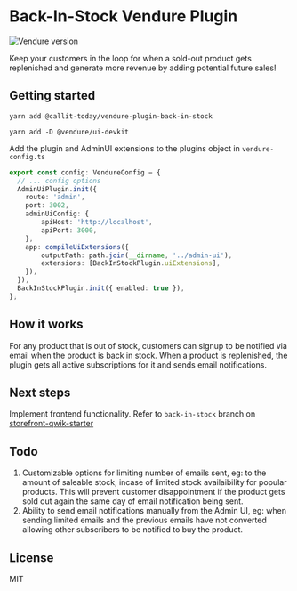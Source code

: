 # Back-In-Stock Vendure Plugin

![Vendure version](https://img.shields.io/npm/dependency-version/@callit-today/vendure-plugin-back-in-stock/dev/@vendure/core)

Keep your customers in the loop for when a sold-out product gets replenished and generate more revenue by adding potential future sales!

## Getting started

`yarn add @callit-today/vendure-plugin-back-in-stock`

`yarn add -D @vendure/ui-devkit`

Add the plugin and AdminUI extensions to the plugins object in `vendure-config.ts`

```ts
export const config: VendureConfig = {
  // ... config options
  AdminUiPlugin.init({
    route: 'admin',
    port: 3002,
    adminUiConfig: {
        apiHost: 'http://localhost',
        apiPort: 3000,
    },
    app: compileUiExtensions({
        outputPath: path.join(__dirname, '../admin-ui'),
        extensions: [BackInStockPlugin.uiExtensions],
    }),
  }),
  BackInStockPlugin.init({ enabled: true }),
};
```

## How it works

For any product that is out of stock, customers can signup to be notified via email when the product is back in stock.
When a product is replenished, the plugin gets all active subscriptions for it and sends email notifications.

## Next steps

Implement frontend functionality. Refer to `back-in-stock` branch on [storefront-qwik-starter](https://github.com/calliT-today/storefront-qwik-starter)

## Todo

1. Customizable options for limiting number of emails sent, eg: to the amount of saleable stock, incase of limited stock availaibility for popular products. This will prevent customer disappointment if the product gets sold out again the same day of email notification being sent.
2. Ability to send email notifications manually from the Admin UI, eg: when sending limited emails and the previous emails have not converted allowing other subscribers to be notified to buy the product.

## License

MIT
